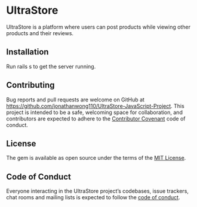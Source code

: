 # UltraStore

UltraStore is a platform where users can post products while viewing other products and their reviews.

## Installation

Run rails s to get the server running.

## Contributing

Bug reports and pull requests are welcome on GitHub at https://github.com/jonathanwong110/UltraStore-JavaScript-Project. This project is intended to be a safe, welcoming space for collaboration, and contributors are expected to adhere to the [Contributor Covenant](http://contributor-covenant.org) code of conduct.

## License

The gem is available as open source under the terms of the [MIT License](https://opensource.org/licenses/MIT).

## Code of Conduct
	
Everyone interacting in the UltraStore project’s codebases, issue trackers, chat rooms and mailing lists is expected to follow the [code of conduct](https://github.com/jonathanwong110/UltraStore-JavaScript-Project/).